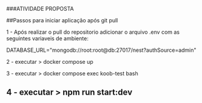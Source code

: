 ###ATIVIDADE PROPOSTA

##Passos para iniciar aplicação após git pull

1 - Após realizar o pull do repositorio adicionar o arquivo .env com as seguintes variaveis de ambiente:

DATABASE_URL="mongodb://root:root@db:27017/nest?authSource=admin"

2 - executar > docker compose up

3 - executar > docker compose exec koob-test bash

4 - executar > npm run start:dev
-----------------------------------------------------